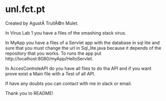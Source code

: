 # unl.fct.pt
Created by AgustÃ­ TrullÃ©n Mulet.

In Virus Lab 1 you have a files of the smashing stack virus.

In MyApp you have a files of a Servlet app with the database in sql lite and sure that you must change the url in Sql_lite.java because it 
depends of the repository that you works. To runs the app put http://localhost:8080/myApp/HelloServlet. 

In AccesControleAPI do you have all files to do tha API and if  you want prove exist a Main file with a Test of all API.

If have any doubts you can contact with me in slack or email.

Thank you to README!

